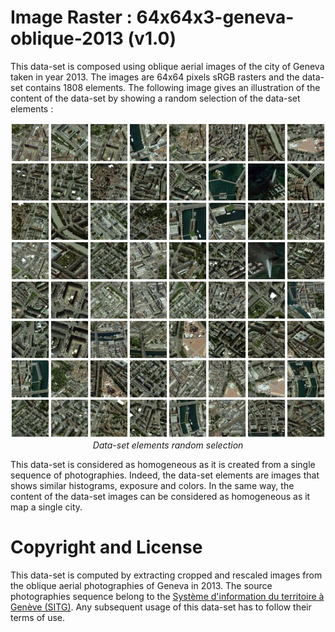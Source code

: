 # Image Raster : 64x64x3-geneva-oblique-2013 (v1.0)

This data-set is composed using oblique aerial images of the city of Geneva taken in year 2013. The images are 64x64 pixels sRGB rasters and the data-set contains 1808 elements. The following image gives an illustration of the content of the data-set by showing a random selection of the data-set elements :

<p align="center">
    <img src="https://github.com/nils-hamel/turing-project/blob/master/doc/dataset/64x64x3-geneva-oblique-2013.jpg?raw=true" width="512">
    <br />
    <i>Data-set elements random selection</i>
</p>

This data-set is considered as homogeneous as it is created from a single sequence of photographies. Indeed, the data-set elements are images that shows similar histograms, exposure and colors. In the same way, the content of the data-set images can be considered as homogeneous as it map a single city.

# Copyright and License

This data-set is computed by extracting cropped and rescaled images from the oblique aerial photographies of Geneva in 2013. The source photographies sequence belong to the [Système d'information du territoire à Genève (SITG)](http://ge.ch/sitg). Any subsequent usage of this data-set has to follow their terms of use.
